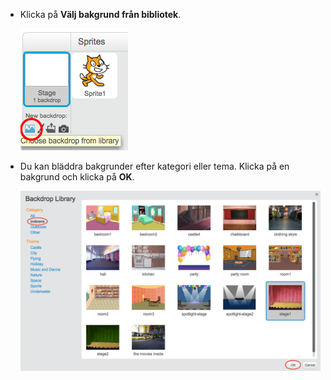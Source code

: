 + Klicka på **Välj bakgrund från bibliotek**.
    
    ![skärmdump](images/stage-choose.png)

+ Du kan bläddra bakgrunder efter kategori eller tema. Klicka på en bakgrund och klicka på **OK**.
    
    ![skärmdump](images/backdrop.png)